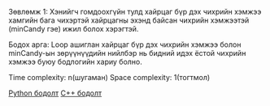 Зөвлөмж 1: Хэнийгч гомдоохгүйн тулд хайрцаг бүр дэх чихрийн хэмжээ хамгийн бага чихэртэй хайрцагны эхэнд байсан чихрийн хэмжээтэй (minCandy гэе) ижил болох хэрэгтэй.

Бодох арга: Loop ашиглан хайрцаг бүр дэх чихрийн хэмжээ болон minCandy-ын зөрүүнүүдийн нийлбэр нь бидний идэх ёстой чихрийн хэмжээ буюу бодлогийн хариу болно.

Time complexity: n(шугаман)
Space complexity: 1(тогтмол)

[Python бодолт](https://codeforces.com/contest/1676/submission/156898342)
[C++ бодолт](https://codeforces.com/contest/1676/submission/156618561)

